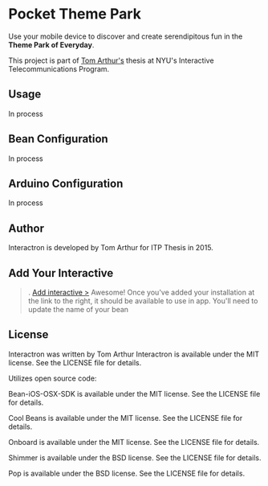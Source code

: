# Pocket Theme Park

Use your mobile device to discover and create serendipitous fun in the **Theme Park of Everyday**.

This project is part of [Tom Arthur's](http://www.howtomworks.com) thesis at NYU's Interactive Telecommunications Program.

## Usage

In process


## Bean Configuration

In process


## Arduino Configuration

In process


## Author

Interactron is developed by Tom Arthur for ITP Thesis in 2015.


## Add Your Interactive
>.
[Add interactive >](http://google.com)
Awesome! Once you've added your installation at the link to the right, it should be available to use in app. You'll need to update the name of your bean 

## License

Interactron was written by Tom Arthur
Interactron is available under the MIT license. See the LICENSE file for details.

Utilizes open source code:

Bean-iOS-OSX-SDK is available under the MIT license. See the LICENSE file for details.

Cool Beans is available under the MIT license. See the LICENSE file for details.

Onboard is available under the MIT license. See the LICENSE file for details.

Shimmer is available under the BSD license. See the LICENSE file for details.

Pop is available under the BSD license. See the LICENSE file for details. 